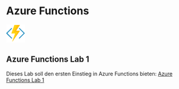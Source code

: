 # Azure Functions

![af.png](doc/images/af.png)


## Azure Functions Lab 1
Dieses Lab soll den ersten Einstieg in Azure Functions bieten:
[Azure Functions Lab 1](doc/lab1.md)

##

